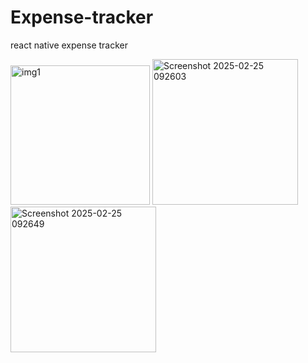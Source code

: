 # Expense-tracker
react native expense tracker

<img width="223" alt="img1" src="https://github.com/user-attachments/assets/3289fe71-7be8-4344-acc0-f2572726ca37" />
<img width="233" alt="Screenshot 2025-02-25 092603" src="https://github.com/user-attachments/assets/fc6ff94a-f05b-4613-80be-0b9e645b9b0f" />
<img width="233" alt="Screenshot 2025-02-25 092649" src="https://github.com/user-attachments/assets/c536c524-bed4-4d58-a0f0-d835bee090a9" />
